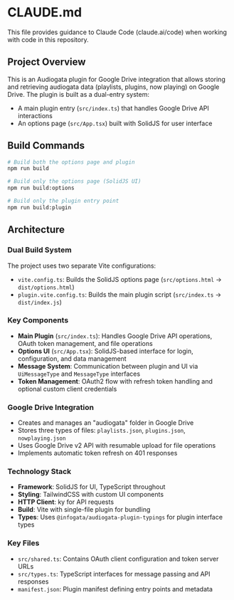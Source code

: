 # CLAUDE.md

This file provides guidance to Claude Code (claude.ai/code) when working with code in this repository.

## Project Overview

This is an Audiogata plugin for Google Drive integration that allows storing and retrieving audiogata data (playlists, plugins, now playing) on Google Drive. The plugin is built as a dual-entry system:
- A main plugin entry (`src/index.ts`) that handles Google Drive API interactions
- An options page (`src/App.tsx`) built with SolidJS for user interface

## Build Commands

```bash
# Build both the options page and plugin
npm run build

# Build only the options page (SolidJS UI)
npm run build:options

# Build only the plugin entry point
npm run build:plugin
```

## Architecture

### Dual Build System
The project uses two separate Vite configurations:
- `vite.config.ts`: Builds the SolidJS options page (`src/options.html` → `dist/options.html`)
- `plugin.vite.config.ts`: Builds the main plugin script (`src/index.ts` → `dist/index.js`)

### Key Components
- **Main Plugin** (`src/index.ts`): Handles Google Drive API operations, OAuth token management, and file operations
- **Options UI** (`src/App.tsx`): SolidJS-based interface for login, configuration, and data management
- **Message System**: Communication between plugin and UI via `UiMessageType` and `MessageType` interfaces
- **Token Management**: OAuth2 flow with refresh token handling and optional custom client credentials

### Google Drive Integration
- Creates and manages an "audiogata" folder in Google Drive
- Stores three types of files: `playlists.json`, `plugins.json`, `nowplaying.json`
- Uses Google Drive v2 API with resumable upload for file operations
- Implements automatic token refresh on 401 responses

### Technology Stack
- **Framework**: SolidJS for UI, TypeScript throughout
- **Styling**: TailwindCSS with custom UI components
- **HTTP Client**: ky for API requests
- **Build**: Vite with single-file plugin for bundling
- **Types**: Uses `@infogata/audiogata-plugin-typings` for plugin interface types

### Key Files
- `src/shared.ts`: Contains OAuth client configuration and token server URLs
- `src/types.ts`: TypeScript interfaces for message passing and API responses
- `manifest.json`: Plugin manifest defining entry points and metadata